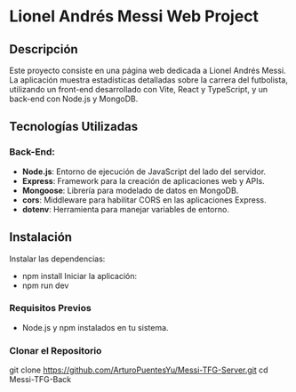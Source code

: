 # Lionel Andrés Messi Web Project

## Descripción

Este proyecto consiste en una página web dedicada a Lionel Andrés Messi. La aplicación muestra estadísticas detalladas sobre la carrera del futbolista, utilizando un front-end desarrollado con Vite, React y TypeScript, y un back-end con Node.js y MongoDB.

## Tecnologías Utilizadas

### Back-End:
- **Node.js**: Entorno de ejecución de JavaScript del lado del servidor.
- **Express**: Framework para la creación de aplicaciones web y APIs.
- **Mongoose**: Librería para modelado de datos en MongoDB.
- **cors**: Middleware para habilitar CORS en las aplicaciones Express.
- **dotenv**: Herramienta para manejar variables de entorno.

## Instalación

Instalar las dependencias:
- npm install
Iniciar la aplicación:
- npm run dev

### Requisitos Previos
- Node.js y npm instalados en tu sistema.

### Clonar el Repositorio
git clone https://github.com/ArturoPuentesYu/Messi-TFG-Server.git
cd Messi-TFG-Back
